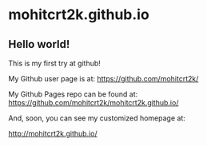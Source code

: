 # mohitcrt2k.github.io
## Hello world!

This is my first try at github!

My Github user page is at: 
https://github.com/mohitcrt2k/

My Github Pages repo can be found at:  
https://github.com/mohitcrt2k/mohitcrt2k.github.io/

And, soon, you can see my customized homepage at:

http://mohitcrt2k.github.io/

